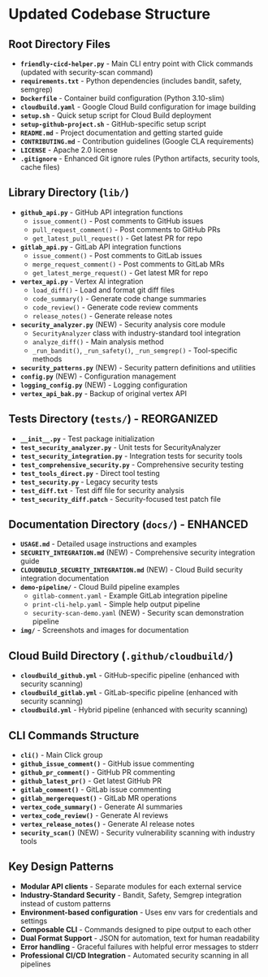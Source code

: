 # Updated Codebase Structure

## Root Directory Files
- **`friendly-cicd-helper.py`** - Main CLI entry point with Click commands (updated with security-scan command)
- **`requirements.txt`** - Python dependencies (includes bandit, safety, semgrep)
- **`Dockerfile`** - Container build configuration (Python 3.10-slim)
- **`cloudbuild.yaml`** - Google Cloud Build configuration for image building
- **`setup.sh`** - Quick setup script for Cloud Build deployment
- **`setup-github-project.sh`** - GitHub-specific setup script
- **`README.md`** - Project documentation and getting started guide
- **`CONTRIBUTING.md`** - Contribution guidelines (Google CLA requirements)
- **`LICENSE`** - Apache 2.0 license
- **`.gitignore`** - Enhanced Git ignore rules (Python artifacts, security tools, cache files)

## Library Directory (`lib/`)
- **`github_api.py`** - GitHub API integration functions
  - `issue_comment()` - Post comments to GitHub issues
  - `pull_request_comment()` - Post comments to GitHub PRs
  - `get_latest_pull_request()` - Get latest PR for repo
- **`gitlab_api.py`** - GitLab API integration functions
  - `issue_comment()` - Post comments to GitLab issues
  - `merge_request_comment()` - Post comments to GitLab MRs
  - `get_latest_merge_request()` - Get latest MR for repo
- **`vertex_api.py`** - Vertex AI integration
  - `load_diff()` - Load and format git diff files
  - `code_summary()` - Generate code change summaries
  - `code_review()` - Generate code review comments
  - `release_notes()` - Generate release notes
- **`security_analyzer.py`** (NEW) - Security analysis core module
  - `SecurityAnalyzer` class with industry-standard tool integration
  - `analyze_diff()` - Main analysis method
  - `_run_bandit()`, `_run_safety()`, `_run_semgrep()` - Tool-specific methods
- **`security_patterns.py`** (NEW) - Security pattern definitions and utilities
- **`config.py`** (NEW) - Configuration management
- **`logging_config.py`** (NEW) - Logging configuration
- **`vertex_api_bak.py`** - Backup of original vertex API

## Tests Directory (`tests/`) - REORGANIZED
- **`__init__.py`** - Test package initialization
- **`test_security_analyzer.py`** - Unit tests for SecurityAnalyzer
- **`test_security_integration.py`** - Integration tests for security tools
- **`test_comprehensive_security.py`** - Comprehensive security testing
- **`test_tools_direct.py`** - Direct tool testing
- **`test_security.py`** - Legacy security tests
- **`test_diff.txt`** - Test diff file for security analysis
- **`test_security_diff.patch`** - Security-focused test patch file

## Documentation Directory (`docs/`) - ENHANCED
- **`USAGE.md`** - Detailed usage instructions and examples
- **`SECURITY_INTEGRATION.md`** (NEW) - Comprehensive security integration guide
- **`CLOUDBUILD_SECURITY_INTEGRATION.md`** (NEW) - Cloud Build security integration documentation
- **`demo-pipeline/`** - Cloud Build pipeline examples
  - `gitlab-comment.yaml` - Example GitLab integration pipeline
  - `print-cli-help.yaml` - Simple help output pipeline
  - `security-scan-demo.yaml` (NEW) - Security scan demonstration pipeline
- **`img/`** - Screenshots and images for documentation

## Cloud Build Directory (`.github/cloudbuild/`)
- **`cloudbuild_github.yml`** - GitHub-specific pipeline (enhanced with security scanning)
- **`cloudbuild_gitlab.yml`** - GitLab-specific pipeline (enhanced with security scanning)
- **`cloudbuild.yml`** - Hybrid pipeline (enhanced with security scanning)

## CLI Commands Structure
- **`cli()`** - Main Click group
- **`github_issue_comment()`** - GitHub issue commenting
- **`github_pr_comment()`** - GitHub PR commenting  
- **`github_latest_pr()`** - Get latest GitHub PR
- **`gitlab_comment()`** - GitLab issue commenting
- **`gitlab_mergerequest()`** - GitLab MR operations
- **`vertex_code_summary()`** - Generate AI summaries
- **`vertex_code_review()`** - Generate AI reviews
- **`vertex_release_notes()`** - Generate AI release notes
- **`security_scan()`** (NEW) - Security vulnerability scanning with industry tools

## Key Design Patterns
- **Modular API clients** - Separate modules for each external service
- **Industry-Standard Security** - Bandit, Safety, Semgrep integration instead of custom patterns
- **Environment-based configuration** - Uses env vars for credentials and settings
- **Composable CLI** - Commands designed to pipe output to each other
- **Dual Format Support** - JSON for automation, text for human readability
- **Error handling** - Graceful failures with helpful error messages to stderr
- **Professional CI/CD Integration** - Automated security scanning in all pipelines